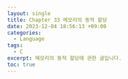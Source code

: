 ```yaml
---
layout: single
title: Chapter 33 메모리의 동적 할당
date: 2023-12-04 18:56:13 +09:00
categories:
  - Language
tags:
  - C
excerpt: 메모리의 동적 할당에 관한 글입니다.
toc: true
---
```

